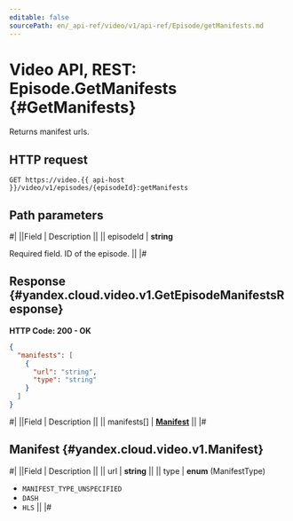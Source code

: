 ```yaml
---
editable: false
sourcePath: en/_api-ref/video/v1/api-ref/Episode/getManifests.md
---
```


# Video API, REST: Episode.GetManifests {#GetManifests}

Returns manifest urls.

## HTTP request

```
GET https://video.{{ api-host }}/video/v1/episodes/{episodeId}:getManifests
```

## Path parameters

#|
||Field | Description ||
|| episodeId | **string**

Required field. ID of the episode. ||
|#

## Response {#yandex.cloud.video.v1.GetEpisodeManifestsResponse}

**HTTP Code: 200 - OK**

```json
{
  "manifests": [
    {
      "url": "string",
      "type": "string"
    }
  ]
}
```

#|
||Field | Description ||
|| manifests[] | **[Manifest](#yandex.cloud.video.v1.Manifest)** ||
|#

## Manifest {#yandex.cloud.video.v1.Manifest}

#|
||Field | Description ||
|| url | **string** ||
|| type | **enum** (ManifestType)

- `MANIFEST_TYPE_UNSPECIFIED`
- `DASH`
- `HLS` ||
|#